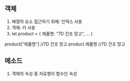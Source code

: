 ## 객체

1. 배열의 요소 접근하기 위해: 인덱스 사용
2. 객체: 키 사용
3. let product = {
    제품명: "7D 건조 망고",
    ...
}

product["제품명"] //7D 건조 망고
product.제품명 //7D 건조 망고

## 메소드

1. 객체의 속성 중 자료형이 함수인 속성
